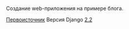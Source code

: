 Создание web-приложения на примере блога.

[Первоисточник](https://www.youtube.com/channel/UCD5_waDcGBhof9xuA1qovTQ)
Версия Django [2.2](https://docs.djangoproject.com/en/2.2/)
